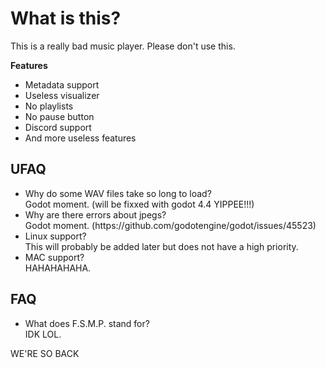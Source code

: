 # What is this?
This is a really bad music player. Please don't use this.

<b>Features</b>
<ul>
<li>Metadata support</li>
<li>Useless visualizer</li>
<li>No playlists</li>
<li>No pause button</li>
<li>Discord support</li>
<li>And more useless features</li>
</ul>

## UFAQ
<ul>
	<li>Why do some WAV files take so long to load?<br>
	Godot moment. (will be fixxed with godot 4.4 YIPPEE!!!)
	</li>
	<li>Why are there errors about jpegs?<br>
	Godot moment. (https://github.com/godotengine/godot/issues/45523)
	</li>
	<li>Linux support?<br>
	This will probably be added later but does not have a high priority.
	</li>
	<li>MAC support?<br>
	HAHAHAHAHA.
	</li>
</ul>

## FAQ
<ul>
	<li>What does F.S.M.P. stand for?<br>
	IDK LOL.
	</li>
</ul>





WE'RE SO BACK
